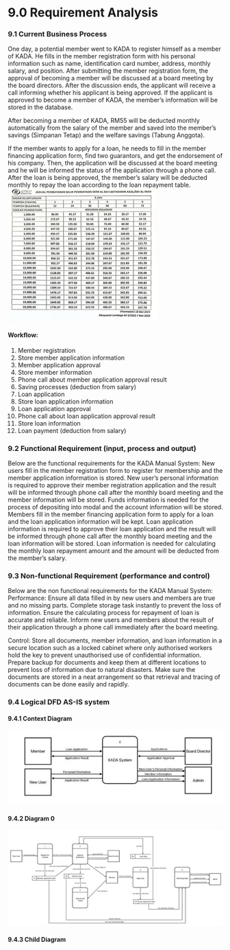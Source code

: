 # 9.0 Requirement Analysis
### 9.1 Current Business Process 
One day, a potential member went to KADA to register himself as a member of KADA. He fills in the member registration form with his personal information such as name, identification card number, address, monthly salary, and position. After submitting the member registration form, the approval of becoming a member will be discussed at a board meeting by the board directors. After the discussion ends, the applicant will receive a call informing whether his applicant is being approved. If the applicant is approved to become a member of KADA, the member’s information will be stored in the database. 

After becoming a member of KADA, RM55 will be deducted monthly automatically from the salary of the member and saved into the member’s savings (Simpanan Tetap) and the welfare savings (Tabung Anggota). 

If the member wants to apply for a loan, he needs to fill in the member financing application form, find two guarantors, and get the endorsement of his company. Then, the application will be discussed at the board meeting and he will be informed the status of the application through a phone call. After the loan is being approved, the member’s salary will be deducted monthly to repay the loan according to the loan repayment table.  
![Loan Repayment Table](https://github.com/Bomi3002/TechHigh5/blob/main/Project%20Proposal%20and%20Planning/9.0%20Requirement%20Analysis/Loan%20Repayment%20Table.png)

#### Workflow:
1. Member registration
2. Store member application information
3. Member application approval 
4. Store member information
5. Phone call about member application approval result
6. Saving processes (deduction from salary)
7. Loan application
8. Store loan application information
9. Loan application approval
10. Phone call about loan application approval result
11. Store loan information
12. Loan payment (deduction from salary)

### 9.2 Functional Requirement (input, process and output)
Below are the functional requirements for the KADA Manual System:
New users fill in the member registration form to register for membership and the member application information is stored.
New user’s personal information is required to approve their member registration application and the result will be informed through phone call after the monthly board meeting and the member information will be stored. 
Funds information is needed for the process of depositing into modal and the account information will be stored.
Members fill in the member financing application form to apply for a loan and the loan application information will be kept.
Loan application information is required to approve their loan application and the result will be informed through phone call after the monthly board meeting and the loan information will be stored. 
Loan information is needed for calculating the monthly loan repayment amount and the amount will be deducted from the member’s salary.

### 9.3 Non-functional Requirement (performance and control)
Below are the non functional requirements for the KADA Manual System:
Performance:
Ensure all data filled in by new users and members are true and no missing parts.
Complete storage task instantly to prevent the loss of information.
Ensure the calculating process for repayment of loan is accurate and reliable.
Inform new users and members about the result of their application through a phone call immediately after the board meeting. 

Control:
Store all documents, member information, and loan information in a secure location such as a locked cabinet where only authorised workers hold the key to prevent unauthorised use of confidential information.
Prepare backup for documents and keep them at different locations to prevent loss of information due to natural disasters.
Make sure the documents are stored in a neat arrangement so that retrieval and tracing of documents can be done easily and rapidly.

### 9.4 Logical DFD AS-IS system 
#### 9.4.1 Context Diagram
![Context Diagram](https://github.com/Bomi3002/TechHigh5/blob/main/Project%20Proposal%20and%20Planning/9.0%20Requirement%20Analysis/Context%20Diagram.jpg)

#### 9.4.2 Diagram 0
![Diagram 0](https://github.com/Bomi3002/TechHigh5/blob/main/Project%20Proposal%20and%20Planning/9.0%20Requirement%20Analysis/Diagram%200.jpg)

#### 9.4.3 Child Diagram



